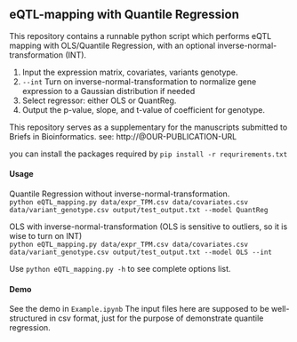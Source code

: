 ## eQTL-mapping with Quantile Regression

This repository contains a runnable python script which performs eQTL mapping with OLS/Quantile Regression, with an optional inverse-normal-transformation (INT).

1. Input the expression matrix, covariates, variants genotype.
2. `--int` Turn on inverse-normal-transformation to normalize gene expression to a Gaussian distribution if needed
3. Select regressor: either OLS or QuantReg.
4. Output the p-value, slope, and t-value of coefficient for genotype.

This repository serves as a supplementary for the manuscripts submitted to Briefs in Bioinformatics. see: http://@OUR-PUBLICATION-URL

you can install the packages required by `pip install -r requrirements.txt`

#### Usage

Quantile Regression without inverse-normal-transformation.  
`python eQTL_mapping.py data/expr_TPM.csv data/covariates.csv data/variant_genotype.csv output/test_output.txt --model QuantReg`

OLS with inverse-normal-transformation (OLS is sensitive to outliers, so it is wise to turn on INT)  
`python eQTL_mapping.py data/expr_TPM.csv data/covariates.csv data/variant_genotype.csv output/test_output.txt --model OLS --int`

Use `python eQTL_mapping.py -h` to see complete options list.


#### Demo
See the demo in `Example.ipynb`
The input files here are supposed to be well-structured in csv format, just for the purpose of demonstrate quantile regression.
